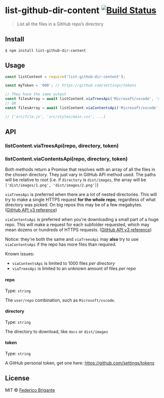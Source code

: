 # list-github-dir-content [![Build Status](https://travis-ci.org/bfred-it/list-github-dir-content.svg?branch=master)](https://travis-ci.org/bfred-it/list-github-dir-content)

> List all the files in a GitHub repo’s directory

## Install

```
$ npm install list-github-dir-content
```


## Usage

```js
const listContent = require('list-github-dir-content');

const myToken = '000'; // https://github.com/settings/tokens

// They have the same output
const filesArray = await listContent.viaTreesApi('Microsoft/vscode', 'src', myToken);
// OR
const filesArray = await listContent.viaContentsApi('Microsoft/vscode', 'src', myToken);

// ['src/file.js', 'src/styles/main.css', ...]
```


## API

### listContent.viaTreesApi(repo, directory, token)
### listContent.viaContentsApi(repo, directory, token)

Both methods return a Promise that resolves with an array of all the files in the chosen directory. They just vary in GitHub API method used. The paths will be relative to root (i.e. if `directory` is `dist/images`, the array will be `['dist/images/1.png', 'dist/images/2.png']`)

`viaTreesApi` is preferred when there are a lot of nested directories. This will try to make a single HTTPS request **for the whole repo**, regardless of what directory was picked. On big repos this may be of a few megabytes. ([GitHub API v3 reference](https://developer.github.com/v3/git/trees/#get-a-tree-recursively))

`viaContentsApi` is preferred when you're downloading a small part of a huge repo. This will make a request for each subfolder requested, which may mean dozens or hundreds of HTTPS requests. ([GitHub API v3 reference](https://developer.github.com/v3/repos/contents/#get-contents))

Notice: they're both the same and `viaTreesApi` may **also** try to use `viaContentsApi` if the repo has more files than required.

Known issues: 

- `viaContentsApi` is limited to 1000 files _per directory_
- `viaTreesApi` is limited to an unknown amount of files _per repo_


#### repo

Type: `string`

The `user/repo` combination, such as `Microsoft/vscode`.

#### directory

Type: `string`

The directory to download, like `docs` or `dist/images`

#### token

Type: `string`

A GitHub personal token, get one here: https://github.com/settings/tokens


## License

MIT © [Federico Brigante](http://twitter.com/bfred_it)

